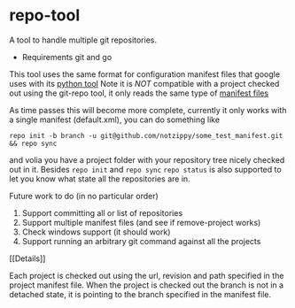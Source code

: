 # repo-tool
A tool to handle multiple git repositories.

* Requirements
git and go

This tool uses the same format for configuration manifest files that google uses with its [python tool](https://code.google.com/p/git-repo/)
Note it is *NOT* compatible with a project checked out using the git-repo tool, it only reads the same type of
[manifest files](https://android.googlesource.com/tools/repo/+/v1.12.20/docs/manifest-format.txt)

As time passes this will become more complete, currently it only works with a single manifest (default.xml), you can do something like

    repo init -b branch -u git@github.com/notzippy/some_test_manifest.git && repo sync
    
and volia you have a project folder with your repository tree nicely checked out in it.
Besides `repo init` and `repo sync` `repo status` is also supported to let you know what state all the repositories are in.

Future work to do (in no particular order)
1. Support committing all or list of repositories
2. Support multiple manifest files (and see if remove-project works)
3. Check windows support (it should work)
4. Support running an arbitrary git command against all the projects


[[Details]]

Each project is checked out using the url, revision and path specified in the project manifest file. When the project is checked out
the branch is not in a detached state, it is pointing to the branch specified in the manifest file.

